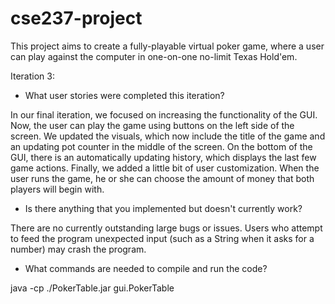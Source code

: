 # cse237-project
This project aims to create a fully-playable virtual poker game, where a user can play against the computer in one-on-one no-limit Texas Hold'em.

Iteration 3:

- What user stories were completed this iteration?

In our final iteration, we focused on increasing the functionality of the GUI. Now, the user can play the game using buttons on the left side of the screen. We updated the visuals, which now include the title of the game and an updating pot counter in the middle of the screen. On the bottom of the GUI, there is an automatically updating history, which displays the last few game actions. Finally, we added a little bit of user customization. When the user runs the game, he or she can choose the amount of money that both players will begin with. 

- Is there anything that you implemented but doesn't currently work?

There are no currently outstanding large bugs or issues. Users who attempt to feed the program unexpected input (such as a String when it asks for a number) may crash the program.

- What commands are needed to compile and run the code?

java -cp ./PokerTable.jar gui.PokerTable
